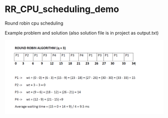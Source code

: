 # RR_CPU_scheduling_demo
Round robin cpu scheduling

Example problem and solution (also solution file is in project as output.txt)

![alt text](https://github.com/alperarik/RR_CPU_scheduling_demo/blob/master/problem.png)
